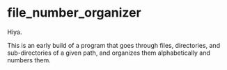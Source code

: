 # file_number_organizer
Hiya. 

This is an early build of a program that goes through files, directories, and sub-directories of a given path, and organizes them alphabetically and numbers them.
